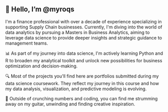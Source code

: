 ## 👋 Hello, I’m @myroqs

I'm a finance professional with over a decade of experience specializing in supporting Supply Chain businesses. Currently, I'm diving into the world of data analytics by pursuing a Masters in Business Analytics, aiming to leverage data science to provide deeper insights and strategic guidance to management teams.

📊 As part of my journey into data science, I'm actively learning Python and R to broaden my analytical toolkit and unlock new possibilities for business optimization and decision-making.

🔍 Most of the projects you'll find here are portfolios submitted during my data science coursework. They reflect my journey in this course and how my data analysis, visualization, and predictive modeling is evolving.

🎸 Outside of crunching numbers and coding, you can find me strumming away on my guitar, unwinding and finding creative inspiration.



<!---
myroqs/myroqs is a ✨ special ✨ repository because its `README.md` (this file) appears on your GitHub profile.
You can click the Preview link to take a look at your changes.
--->
